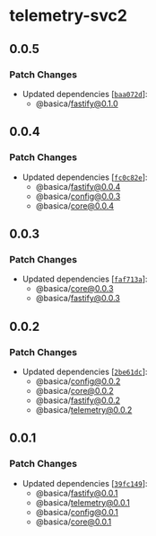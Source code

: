 # telemetry-svc2

## 0.0.5

### Patch Changes

- Updated dependencies [[`baa072d`](https://github.com/nicolabovolato/basica/commit/baa072d792823a51f823ff0121e653ed66547281)]:
  - @basica/fastify@0.1.0

## 0.0.4

### Patch Changes

- Updated dependencies [[`fc0c82e`](https://github.com/nicolabovolato/basica/commit/fc0c82ed38a8045cbb485241054a230a48a1f70e)]:
  - @basica/fastify@0.0.4
  - @basica/config@0.0.3
  - @basica/core@0.0.4

## 0.0.3

### Patch Changes

- Updated dependencies [[`faf713a`](https://github.com/nicolabovolato/basica/commit/faf713aa3a687e3dd046154e317992568942d139)]:
  - @basica/core@0.0.3
  - @basica/fastify@0.0.3

## 0.0.2

### Patch Changes

- Updated dependencies [[`2be61dc`](https://github.com/nicolabovolato/basica/commit/2be61dc95150d2e8eaadd8de562d18f0644c979c)]:
  - @basica/config@0.0.2
  - @basica/core@0.0.2
  - @basica/fastify@0.0.2
  - @basica/telemetry@0.0.2

## 0.0.1

### Patch Changes

- Updated dependencies [[`39fc149`](https://github.com/nicolabovolato/basica/commit/39fc14933b633a7ad0177e556bd03092d9f05815)]:
  - @basica/fastify@0.0.1
  - @basica/telemetry@0.0.1
  - @basica/config@0.0.1
  - @basica/core@0.0.1
